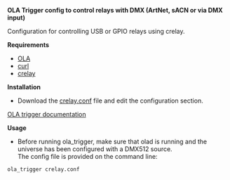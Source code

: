 **OLA Trigger config to control relays with DMX (ArtNet, sACN or via DMX input)**

Configuration for controlling USB or GPIO relays using crelay.

**Requirements**  

* [OLA](https://www.openlighting.org/ola/)
* [curl](https://curl.haxx.se/)
* [crelay](https://github.com/ondrej1024/crelay/)

**Installation**
  
* Download the [crelay.conf](crelay.conf) file and edit the configuration section.

[OLA trigger documentation](https://www.openlighting.org/ola/advanced-topics/ola-dmx-trigger/)

**Usage**

* Before running ola_trigger, make sure that olad is running and the universe has been configured with a DMX512 source.  
The config file is provided on the command line:

`ola_trigger crelay.conf`
